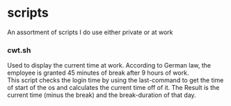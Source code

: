 # scripts
An assortment of scripts I do use either private or at work

### cwt.sh
Used to display the current time at work. According to German law, the employee is granted 45 minutes of break after 9 hours of work.  
This script checks the login time by using the last-command to get the time of start of the os and calculates the current time off of it.
The Result is the current time (minus the break) and the break-duration of that day.
